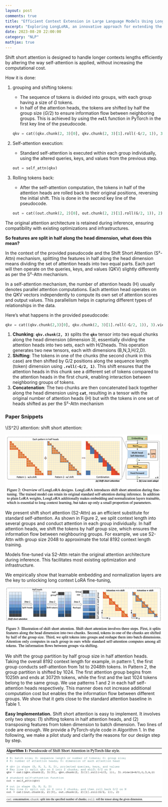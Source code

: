 ```yaml
---
layout: post
comments: true
title: "Efficient Context Extension in Large Language Models Using LongLoRA"
excerpt: "Exploring LongLoRA, an innovative approach for extending the context length of LLMs efficiently."
date: 2023-08-20 22:00:00
category: "NLP"
mathjax: true
---
```


Shift short attention is designed to handle longer contexts lengths efficiently by altering the way self-attention is applied, without increasing the computational cost.

How it is done:

1. grouping and shifting tokens:

	- The sequence of tokens is divided into groups, with each group having a size of *G* tokens.
	- In half of the attention heads, the tokens are shifted by half the group size (*G*/2) to ensure information flow between neighboring groups. This is achieved by using the **`roll`** function in PyTorch in the first key line of the pseudocode.

	```python
	qkv = cat((qkv.chunk(2, 3)[0], qkv.chunk(2, 3)[1].roll(-G/2, 1)), 3).view(B*N/G,G,3,H,D)
	```

2. Self-attention execution:

	- Standard self-attention is executed within each group individually, using the altered queries, keys, and values from the previous step.

	```python
	out = self_attn(qkv)
	```

3. Rolling tokens back:

	- After the self-attention computation, the tokens in half of the attention heads are rolled back to their original positions, reversing the initial shift. This is done in the second key line of the pseudocode.

	```python
	out = cat((out.chunk(2, 2)[0], out.chunk(2, 2)[1].roll(G/2, 1)), 2)
	```

The original attention architecture is retained during inference, ensuring compatibility with existing optimizations and infrastructures.

**So features are split in half along the head dimension, what does this mean?**

In the context of the provided pseudocode and the Shift Short Attention (S²-Attn) mechanism, splitting the features in half along the head dimension means dividing the set of attention heads into two equal parts. Each part will then operate on the queries, keys, and values (QKV) slightly differently as per the S²-Attn mechanism.

In a self-attention mechanism, the number of attention heads (H) usually denotes parallel attention computations. Each attention head operates on the QKV vectors independently to compute its own set of attention scores and output values. This parallelism helps in capturing different types of relationships in the data.

Here’s what happens in the provided pseudocode:

```python
qkv = cat((qkv.chunk(2,3)[0], qkv.chunk(2, 3)[1].roll(-G/2, 1)), 3).view(B*N/G,G,3,H,D)
```

1. **Chunking**: **`qkv.chunk(2, 3)`** splits the **`qkv`** tensor into two equal chunks along the head dimension (dimension 3), essentially dividing the attention heads into two sets, each with H/2heads. This operation generates two new tensors, each with dimensions (B,N,3,H/2,D).
2. **Shifting**: The tokens in one of the chunks (the second chunk in this case) are then shifted by G/2 positions along the sequence length (token) dimension using **`.roll(-G/2, 1)`**. This shift ensures that the attention heads in this chunk see a different set of tokens compared to the attention heads in the first chunk, enabling interaction between neighboring groups of tokens.
3. **Concatenation**: The two chunks are then concatenated back together along the head dimension using **`cat`**, resulting in a tensor with the original number of attention heads (H) but with the tokens in one set of heads shifted as per the S²-Attn mechanism

### Paper Snippets

\\(S^2\\) attention: shift short attention:


<img src="/assets/nlp/image-20231005164105473.png" alt="image-123" style="zoom:50%;" />

We present shift short attention (S2-Attn) as an efficient substitute for standard self-attention. As shown in Figure 2, we split context length into several groups and conduct attention in each group individually. In half attention heads, we shift the tokens by half group size, which ensures the information flow between neighbouring groups. For example, we use S2-Attn with group size 2048 to approximate the total 8192 context length training.

Models fine-tuned via S2-Attn retain the original attention architecture during inference. This facilitates most existing optimization and infrastructure.

We empirically show that learnable embedding and normalization layers are the key to unlocking long context LoRA fine-tuning,

<img src="/assets/nlp/image-20231005164056529.png" alt="image-1233" style="zoom:50%;" />

We shift the group partition by half group size in half attention heads. Taking the overall 8192 context length for example, in pattern 1, the first group conducts self-attention from 1st to 2048th tokens. In Pattern 2, the group partition is shifted by 1024. The first attention group begins from 1025th and ends at 3072th tokens, while the first and the last 1024 tokens belong to the same group. We use patterns 1 and 2 in each half self-attention heads respectively. This manner does not increase additional computation cost but enables the the information flow between different groups. We show that it gets close to the standard attention baseline in Table 1.

**Easy Implementation.** Shift short attention is easy to implement. It involves only two steps: (1) shifting tokens in half attention heads, and (2) transposing features from token dimension to batch dimension. Two lines of code are enough. We provide a PyTorch-style code in Algorithm 1. In the following, we make a pilot study and clarify the reasons for our design step by step.

<img src="/assets/nlp/image-20231005164124428.png" alt="image-12323" style="zoom:50%;" />
